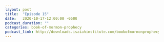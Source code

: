 ```yaml
---
layout: post
title:  "Episode 15"
date:   2020-10-17-12:00:00 -0500
podcast_duration: ""
categories: book-of-mormon-prophecy
podcast_link: http://downloads.isaiahinstitute.com/bookofmormonprophecypodcast/Episode_15_v1.mp3
---
```

